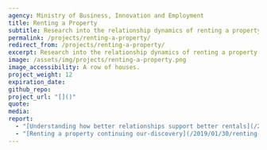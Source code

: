 ```yaml
---
agency: Ministry of Business, Innovation and Employment
title: Renting a Property
subtitle: Research into the relationship dynamics of renting a property and ways they impact the renting experience and can make it better.
permalink: /projects/renting-a-property/
redirect_from: /projects/renting-a-property/
excerpt: Research into the relationship dynamics of renting a property and ways they impact the renting experience and can make it better.
image: /assets/img/projects/renting-a-property.png
image_accessibility: A row of houses.
project_weight: 12
expiration_date:
github_repo:
project_url: "[]()"
quote:
media:
report:
  - "[Understanding how better relationships support better rentals](/2019/01/28/renting-a-property-understanding-how-better-relationships-support-better-rentals)"
  - "[Renting a property continuing our-discovery](/2019/01/30/renting-a-property-continuing-our-discovery)"
---
```

